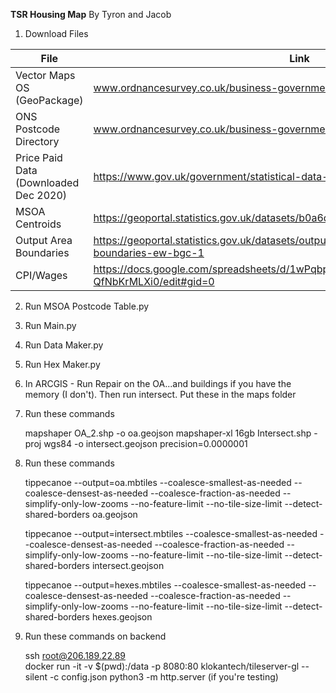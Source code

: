 **TSR Housing Map**
By Tyron and Jacob

 1. Download Files
 
| File | Link |  Location |
|--|--|--|
| Vector Maps OS (GeoPackage) | www.ordnancesurvey.co.uk/business-government/products/vectormap-district | Extract to Read in ArcGIS|
| ONS Postcode Directory | www.ordnancesurvey.co.uk/business-government/products/vectormap-district | Extract to Read in ArcGIS|
| Price Paid Data (Downloaded Dec 2020) | https://www.gov.uk/government/statistical-data-sets/price-paid-data-downloads | data/pricing.csv
| MSOA Centroids | https://geoportal.statistics.gov.uk/datasets/b0a6d8a3dc5d4718b3fd62c548d60f81_0 | data/hexes.geojson
| Output Area Boundaries | https://geoportal.statistics.gov.uk/datasets/output-areas-december-2011-boundaries-ew-bgc-1 | data/Maps/OA.shp
| CPI/Wages | https://docs.google.com/spreadsheets/d/1wPqbpLXIHzRKJuseX67vxX1ABxcfoxG-QfNbKrMLXi0/edit#gid=0 | data/cpi.csv

2. Run MSOA Postcode Table.py 

3. Run Main.py

4. Run Data Maker.py

5. Run Hex Maker.py

6. In ARCGIS - Run Repair on the OA...and buildings if you have the memory (I don't). Then run intersect. Put these in the maps folder

7.  Run these commands

    mapshaper OA_2.shp -o oa.geojson
    mapshaper-xl 16gb Intersect.shp -proj wgs84 -o intersect.geojson precision=0.0000001

8. Run these commands

    tippecanoe --output=oa.mbtiles --coalesce-smallest-as-needed --coalesce-densest-as-needed --coalesce-fraction-as-needed --simplify-only-low-zooms --no-feature-limit --no-tile-size-limit --detect-shared-borders oa.geojson
    
    tippecanoe --output=intersect.mbtiles --coalesce-smallest-as-needed --coalesce-densest-as-needed --coalesce-fraction-as-needed --simplify-only-low-zooms --no-feature-limit --no-tile-size-limit --detect-shared-borders intersect.geojson

    tippecanoe --output=hexes.mbtiles --coalesce-smallest-as-needed --coalesce-densest-as-needed --coalesce-fraction-as-needed --simplify-only-low-zooms --no-feature-limit --no-tile-size-limit --detect-shared-borders hexes.geojson

9. Run these commands on backend

    ssh root@206.189.22.89  
    docker run -it -v $(pwd):/data -p 8080:80 klokantech/tileserver-gl --silent -c config.json
    python3 -m http.server (if you're testing)
